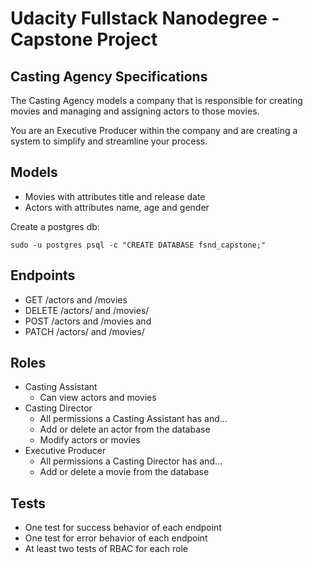 # Udacity Fullstack Nanodegree -  Capstone Project

## Casting Agency Specifications

The Casting Agency models a company that is responsible for creating movies and managing and assigning actors to those movies.

You are an Executive Producer within the company and are creating a system to simplify and streamline your process.

## Models

* Movies with attributes title and release date
* Actors with attributes name, age and gender

Create a postgres db:

```shell
sudo -u postgres psql -c "CREATE DATABASE fsnd_capstone;"
```

## Endpoints

* GET /actors and /movies
* DELETE /actors/ and /movies/
* POST /actors and /movies and
* PATCH /actors/ and /movies/

## Roles

* Casting Assistant
  * Can view actors and movies
* Casting Director
  * All permissions a Casting Assistant has and...
  * Add or delete an actor from the database
  * Modify actors or movies
* Executive Producer
  * All permissions a Casting Director has and...
  * Add or delete a movie from the database

## Tests

* One test for success behavior of each endpoint
* One test for error behavior of each endpoint
* At least two tests of RBAC for each role